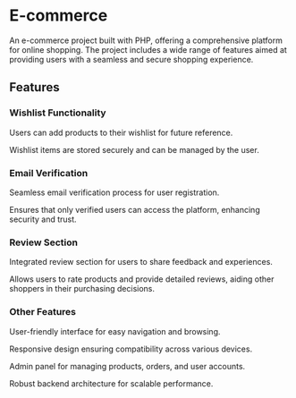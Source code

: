 # E-commerce

An e-commerce project built with PHP, offering a comprehensive platform for online shopping. The project includes a wide range of features aimed at providing users with a seamless and secure shopping experience.

## Features

### Wishlist Functionality

Users can add products to their wishlist for future reference.

Wishlist items are stored securely and can be managed by the user.

### Email Verification

Seamless email verification process for user registration.

Ensures that only verified users can access the platform, enhancing security and trust.

### Review Section

Integrated review section for users to share feedback and experiences.

Allows users to rate products and provide detailed reviews, aiding other shoppers in their purchasing decisions.

### Other Features

User-friendly interface for easy navigation and browsing.

Responsive design ensuring compatibility across various devices.

Admin panel for managing products, orders, and user accounts.

Robust backend architecture for scalable performance.






